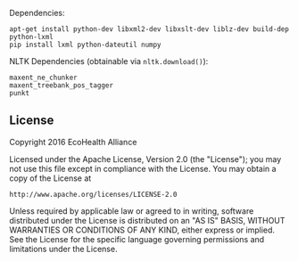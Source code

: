Dependencies:

    apt-get install python-dev libxml2-dev libxslt-dev liblz-dev build-dep python-lxml
    pip install lxml python-dateutil numpy
    
NLTK Dependencies (obtainable via `nltk.download()`):

    maxent_ne_chunker
    maxent_treebank_pos_tagger
    punkt
    
## License
Copyright 2016 EcoHealth Alliance

Licensed under the Apache License, Version 2.0 (the "License");
you may not use this file except in compliance with the License.
You may obtain a copy of the License at

    http://www.apache.org/licenses/LICENSE-2.0

Unless required by applicable law or agreed to in writing, software
distributed under the License is distributed on an "AS IS" BASIS,
WITHOUT WARRANTIES OR CONDITIONS OF ANY KIND, either express or implied.
See the License for the specific language governing permissions and
limitations under the License.
